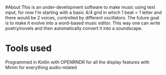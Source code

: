 #About
This is an under-development software to make music using text input, for now I'm starting with a basic 4/4 grid in which 1 beat = 1 letter and there would be 2 voices, controlled by different oscillators. The future goal is to make it evolve into a word-based music editor. This way one can write poetry/novels and then automatically convert it into a soundscape.
# Tools used
Programmed in Kotlin
with OPENRNDR for all the display features
with Minim for everything audio-related
